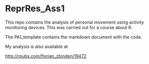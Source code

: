 ReprRes_Ass1
============

This repo contains the analysis of personal movement using activity monitoring devices.
This was carried out for a course about R.

The PA1_template contains the markdown document with the code.

My analysis is also available at

http://rpubs.com/florian_zbinden/19472

